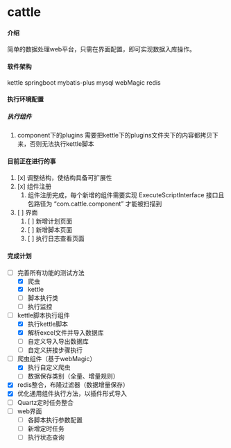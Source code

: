 # cattle

#### 介绍
简单的数据处理web平台，只需在界面配置，即可实现数据入库操作。

#### 软件架构
kettle
springboot
mybatis-plus
mysql
webMagic
redis

#### 执行环境配置

##### 执行组件
1. component下的plugins 需要把kettle下的plugins文件夹下的内容都拷贝下来，否则无法执行kettle脚本

#### 目前正在进行的事

1. [x] 调整结构，使结构具备可扩展性
2. [x] 组件注册 
    1. 组件注册完成，每个新增的组件需要实现 ExecuteScriptInterface 接口且包路径为 “com.cattle.component” 才能被扫描到
3. [ ] 界面
    1. [ ] 新增计划页面
    2. [ ] 新增脚本页面
    3. [ ] 执行日志查看页面

#### 完成计划
- [ ] 完善所有功能的测试方法
    - [x] 爬虫
    - [x] kettle
    - [ ] 脚本执行类
    - [ ] 执行监控
- [ ] kettle脚本执行组件
    - [x] 执行kettle脚本
    - [x] 解析excel文件并导入数据库
    - [ ] 自定义导入导出数据库
    - [ ] 自定义拼接步骤执行
- [ ] 爬虫组件（基于webMagic）
    - [x] 执行自定义爬虫
    - [ ] 数据保存类别（全量、增量规则）
- [x] redis整合，布隆过滤器（数据增量保存）
- [x] 优化通用组件执行方法，以插件形式导入
- [ ] Quartz定时任务整合
- [ ] web界面
    - [ ] 各脚本执行参数配置
    - [ ] 新增定时任务
    - [ ] 执行状态查询